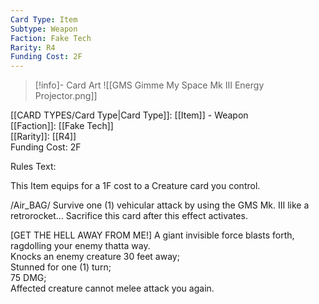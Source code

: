 ```yaml
---
Card Type: Item
Subtype: Weapon
Faction: Fake Tech
Rarity: R4
Funding Cost: 2F
---
```

> [!info]- Card Art
> ![[GMS Gimme My Space Mk III Energy Projector.png]]

[[CARD TYPES/Card Type|Card Type]]: [[Item]] - Weapon  
[[Faction]]: [[Fake Tech]]  
[[Rarity]]: [[R4]]  
Funding Cost: 2F  

Rules Text:  

This Item equips for a 1F cost to a Creature card you control.  

/Air_BAG/ Survive one (1) vehicular attack by using the GMS Mk. III like a retrorocket... Sacrifice this card after this effect activates.  

[GET THE HELL AWAY FROM ME!] A giant invisible force blasts forth, ragdolling your enemy thatta way.  
Knocks an enemy creature 30 feet away;  
Stunned for one (1) turn;  
75 DMG;  
Affected creature cannot melee attack you again.  